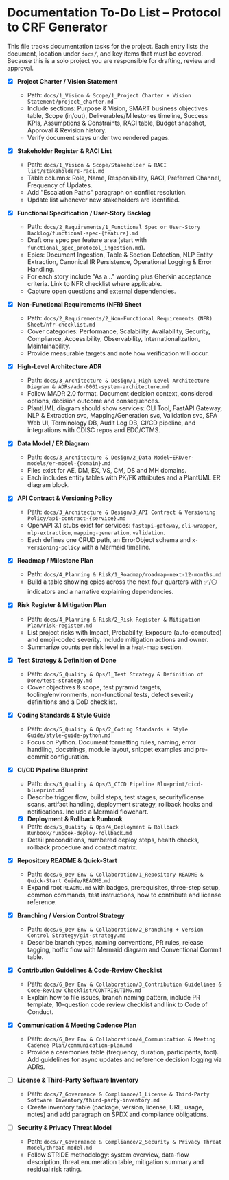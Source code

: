 # Documentation To-Do List – Protocol to CRF Generator

This file tracks documentation tasks for the project. Each entry lists the document, location under `docs/`, and key items that must be covered. Because this is a solo project you are responsible for drafting, review and approval.

- [x] **Project Charter / Vision Statement**
  - Path: `docs/1_Vision & Scope/1_Project Charter + Vision Statement/project_charter.md`
  - Include sections: Purpose & Vision, SMART business objectives table, Scope (in/out), Deliverables/Milestones timeline, Success KPIs, Assumptions & Constraints, RACI table, Budget snapshot, Approval & Revision history.
  - Verify document stays under two rendered pages.

- [x] **Stakeholder Register & RACI List**
  - Path: `docs/1_Vision & Scope/Stakeholder & RACI list/stakeholders-raci.md`
  - Table columns: Role, Name, Responsibility, RACI, Preferred Channel, Frequency of Updates.
  - Add "Escalation Paths" paragraph on conflict resolution.
  - Update list whenever new stakeholders are identified.

- [x] **Functional Specification / User-Story Backlog**
  - Path: `docs/2_Requirements/1_Functional Spec or User-Story Backlog/functional-spec-{feature}.md`
  - Draft one spec per feature area (start with `functional_spec_protocol_ingestion.md`).
  - Epics: Document Ingestion, Table & Section Detection, NLP Entity Extraction, Canonical IR Persistence, Operational Logging & Error Handling.
  - For each story include "As a..." wording plus Gherkin acceptance criteria. Link to NFR checklist where applicable.
  - Capture open questions and external dependencies.

- [x] **Non-Functional Requirements (NFR) Sheet**
  - Path: `docs/2_Requirements/2_Non-Functional Requirements (NFR) Sheet/nfr-checklist.md`
  - Cover categories: Performance, Scalability, Availability, Security, Compliance, Accessibility, Observability, Internationalization, Maintainability.
  - Provide measurable targets and note how verification will occur.

- [x] **High-Level Architecture ADR**
  - Path: `docs/3_Architecture & Design/1_High-Level Architecture Diagram & ADRs/adr-0001-system-architecture.md`
  - Follow MADR 2.0 format. Document decision context, considered options, decision outcome and consequences.
  - PlantUML diagram should show services: CLI Tool, FastAPI Gateway, NLP & Extraction svc, Mapping/Generation svc, Validation svc, SPA Web UI, Terminology DB, Audit Log DB, CI/CD pipeline, and integrations with CDISC repos and EDC/CTMS.

- [x] **Data Model / ER Diagram**
  - Path: `docs/3_Architecture & Design/2_Data Model+ERD/er-models/er-model-{domain}.md`
  - Files exist for AE, DM, EX, VS, CM, DS and MH domains.
  - Each includes entity tables with PK/FK attributes and a PlantUML ER diagram block.

- [x] **API Contract & Versioning Policy**
  - Path: `docs/3_Architecture & Design/3_API Contract & Versioning Policy/api-contract-{service}.md`
  - OpenAPI 3.1 stubs exist for services: `fastapi-gateway`, `cli-wrapper`, `nlp-extraction`, `mapping-generation`, `validation`.
  - Each defines one CRUD path, an ErrorObject schema and `x-versioning-policy` with a Mermaid timeline.

- [x] **Roadmap / Milestone Plan**
  - Path: `docs/4_Planning & Risk/1_Roadmap/roadmap-next-12-months.md`
  - Build a table showing epics across the next four quarters with ✅/⚪ indicators and a narrative explaining dependencies.

- [x] **Risk Register & Mitigation Plan**
  - Path: `docs/4_Planning & Risk/2_Risk Register & Mitigation Plan/risk-register.md`
  - List project risks with Impact, Probability, Exposure (auto-computed) and emoji-coded severity. Include mitigation actions and owner.
  - Summarize counts per risk level in a heat-map section.

- [x] **Test Strategy & Definition of Done**
  - Path: `docs/5_Quality & Ops/1_Test Strategy & Definition of Done/test-strategy.md`
  - Cover objectives & scope, test pyramid targets, tooling/environments, non-functional tests, defect severity definitions and a DoD checklist.

- [x] **Coding Standards & Style Guide**
  - Path: `docs/5_Quality & Ops/2_Coding Standards + Style Guide/style-guide-python.md`
  - Focus on Python. Document formatting rules, naming, error handling, docstrings, module layout, snippet examples and pre-commit configuration.

- [x] **CI/CD Pipeline Blueprint**
  - Path: `docs/5_Quality & Ops/3_CICD Pipeline Blueprint/cicd-blueprint.md`
  - Describe trigger flow, build steps, test stages, security/license scans, artifact handling, deployment strategy, rollback hooks and notifications. Include a Mermaid flowchart.

  - [x] **Deployment & Rollback Runbook**
  - Path: `docs/5_Quality & Ops/4_Deployment & Rollback Runbook/runbook-deploy-rollback.md`
  - Detail preconditions, numbered deploy steps, health checks, rollback procedure and contact matrix.

- [x] **Repository README & Quick-Start**
  - Path: `docs/6_Dev Env & Collaboration/1_Repository README & Quick-Start Guide/README.md`
  - Expand root `README.md` with badges, prerequisites, three-step setup, common commands, test instructions, how to contribute and license reference.

- [x] **Branching / Version Control Strategy**
  - Path: `docs/6_Dev Env & Collaboration/2_Branching + Version Control Strategy/git-strategy.md`
  - Describe branch types, naming conventions, PR rules, release tagging, hotfix flow with Mermaid diagram and Conventional Commit table.

- [x] **Contribution Guidelines & Code-Review Checklist**
  - Path: `docs/6_Dev Env & Collaboration/3_Contribution Guidelines & Code-Review Checklist/CONTRIBUTING.md`
  - Explain how to file issues, branch naming pattern, include PR template, 10-question code review checklist and link to Code of Conduct.

- [x] **Communication & Meeting Cadence Plan**
  - Path: `docs/6_Dev Env & Collaboration/4_Communication & Meeting Cadence Plan/communication-plan.md`
  - Provide a ceremonies table (frequency, duration, participants, tool). Add guidelines for async updates and reference decision logging via ADRs.

- [ ] **License & Third-Party Software Inventory**
  - Path: `docs/7_Governance & Compliance/1_License & Third-Party Software Inventory/third-party-inventory.md`
  - Create inventory table (package, version, license, URL, usage, notes) and add paragraph on SPDX and compliance obligations.

- [ ] **Security & Privacy Threat Model**
  - Path: `docs/7_Governance & Compliance/2_Security & Privacy Threat Model/threat-model.md`
  - Follow STRIDE methodology: system overview, data-flow description, threat enumeration table, mitigation summary and residual risk rating.